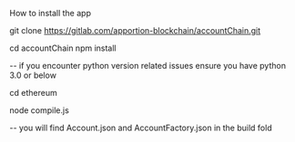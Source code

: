 How to install the app

git clone https://gitlab.com/apportion-blockchain/accountChain.git

cd accountChain
npm install

-- if you encounter python version related issues ensure you have python 3.0 or below

cd ethereum

node compile.js

-- you will find Account.json and AccountFactory.json in the build fold